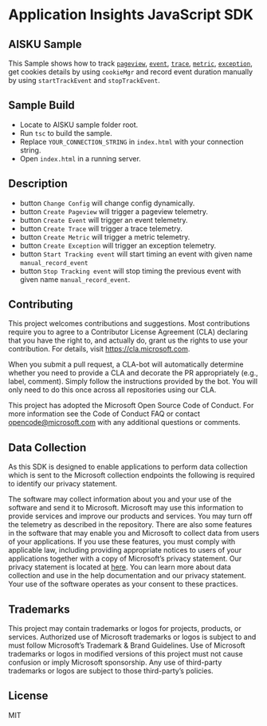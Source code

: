 # Application Insights JavaScript SDK

## AISKU Sample

This Sample shows how to track [`pageview`](../../API-reference.md#trackpageview), [`event`](../../API-reference.md#trackevent), [`trace`](../../API-reference.md#tracktrace), [`metric`](../../API-reference.md#trackmetric), [`exception`](../../API-reference.md#trackexception), get cookies details by using `cookieMgr` and record event duration manually by using `startTrackEvent` and `stopTrackEvent`.

## Sample Build

- Locate to AISKU sample folder root.
- Run `tsc` to build the sample.
- Replace `YOUR_CONNECTION_STRING` in `index.html` with your connection string.
- Open `index.html` in a running server.

## Description

- button `Change Config` will change config dynamically.
- button `Create Pageview` will trigger a pageview telemetry.
- button `Create Event` will trigger an event telemetry.
- button `Create Trace` will trigger a trace telemetry.
- button `Create Metric` will trigger a metric telemetry.
- button `Create Exception` will trigger an exception telemetry.
- button `Start Tracking event` will start timing an event with given name `manual_record_event`
- button `Stop Tracking event` will stop timing the previous event with given name `manual_record_event`.

## Contributing

This project welcomes contributions and suggestions. Most contributions require you to agree to a Contributor License Agreement (CLA) declaring that you have the right to, and actually do, grant us the rights to use your contribution. For details, visit <https://cla.microsoft.com>.

When you submit a pull request, a CLA-bot will automatically determine whether you need to provide a CLA and decorate the PR appropriately (e.g., label, comment). Simply follow the instructions provided by the bot. You will only need to do this once across all repositories using our CLA.

This project has adopted the Microsoft Open Source Code of Conduct. For more information see the Code of Conduct FAQ or contact opencode@microsoft.com with any additional questions or comments.

## Data Collection

As this SDK is designed to enable applications to perform data collection which is sent to the Microsoft collection endpoints the following is required to identify our privacy statement.

The software may collect information about you and your use of the software and send it to Microsoft. Microsoft may use this information to provide services and improve our products and services. You may turn off the telemetry as described in the repository. There are also some features in the software that may enable you and Microsoft to collect data from users of your applications. If you use these features, you must comply with applicable law, including providing appropriate notices to users of your applications together with a copy of Microsoft’s privacy statement. Our privacy statement is located at [here](https://go.microsoft.com/fwlink/?LinkID=824704). You can learn more about data collection and use in the help documentation and our privacy statement. Your use of the software operates as your consent to these practices.

## Trademarks

This project may contain trademarks or logos for projects, products, or services. Authorized use of Microsoft trademarks or logos is subject to and must follow Microsoft’s Trademark & Brand Guidelines. Use of Microsoft trademarks or logos in modified versions of this project must not cause confusion or imply Microsoft sponsorship. Any use of third-party trademarks or logos are subject to those third-party’s policies.

## License

MIT
